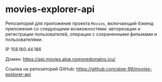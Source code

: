 # movies-explorer-api

Репозиторий для приложения проекта `Movies`, включающий бэкенд приложения со следующими возможностями: авторизации и регистрации пользователей, операции с сохраненными фильмами и пользователями.

IP 158.160.44.186

Домен: https://api.movies.aloe.nomoredomains.icu/

Ссылка на репозиторий GitHub: https://github.com/aloe-99/movies-explorer-api
